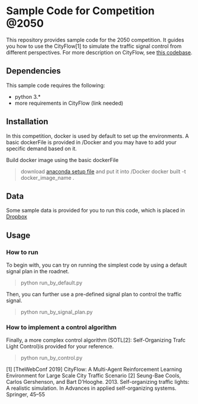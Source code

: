 # Sample Code for Competition @2050
This repository provides sample code for the 2050 competition. It guides you how to use the CityFlow[1]
to simulate the traffic signal control from different perspectives. For more description on CityFlow, see [this codebase](https://github.com/zxsRambo/competition).


## Dependencies
This sample code requires the following:
- python 3.*
- more requirements in CityFlow (link needed)

## Installation
In this competition, docker is used by default to set up the environments. A basic dockerFile is provided
in /Docker and you may have to add your specific demand based on it. 

Build docker image using the basic dockerFile
> download [anaconda setup file](https://repo.continuum.io/archive/Anaconda3-5.2.0-Linux-x86_64.sh) and put it into /Docker
> docker built -t docker_image_name .

## Data
Some sample data is provided for you to run this code, which is placed in [Dropbox](https://www.dropbox.com/sh/faqz5aslun1ht9d/AAC5f0B7KuGtuejon8Y8Dgrpa?dl=0)

## Usage
### How to run
To begin with, you can try on running the simplest code by using a default signal plan in the roadnet.
> python run_by_default.py

Then, you can further  use a pre-defined signal plan to control the traffic signal.
> python run_by_signal_plan.py

### How to implement a control algorithm
Finally, a more complex control algorithm (SOTL[2]: Self-Organizing Trafc Light Control)is provided for your reference.

> python run_by_control.py

[1] [TheWebConf 2019] CityFlow: A Multi-Agent Reinforcement Learning Environment for Large Scale City Traffic Scenario
[2] Seung-Bae Cools, Carlos Gershenson, and Bart D’Hooghe. 2013. Self-organizing traffic lights: A realistic simulation. In Advances in applied self-organizing systems. Springer, 45–55
